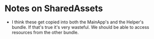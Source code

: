 #  Notes on SharedAssets

- I think these get copied into both the MainApp's and the Helper's bundle. If that's true it's very wasteful. We should be able to access resources from the other bundle.
